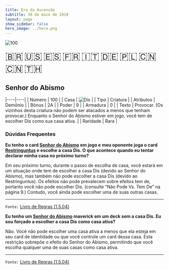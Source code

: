 ```yaml
---
title: Era da Ascensão
subtitle: 30 de maio de 2019
layout: page
show_sidebar: false
hero_image: ../hero.png
---
```


![100](https://mastervault-storage-prod.s3.amazonaws.com/media/card_front/pt/435_100_GRQVRXJ4H8W6_pt.png)

<span title="Português" style="font-size: 32px;cursor: pointer;" onclick="javascript:document.querySelector('img[alt=\'100\']').src=document.querySelector('img[alt=\'100\']').src.replace(/card_front\/[^/]+/, 'card_front/pt').replace(/_[^/.0-9]+\.png/, '_pt.png')">🇧🇷</span>
<span title="English" style="font-size: 32px;cursor: pointer;" onclick="javascript:document.querySelector('img[alt=\'100\']').src=document.querySelector('img[alt=\'100\']').src.replace(/card_front\/[^/]+/, 'card_front/en').replace(/_[^/.0-9]+\.png/, '_en.png')">🇺🇸</span>
<span title="Español" style="font-size: 32px;cursor: pointer;" onclick="javascript:document.querySelector('img[alt=\'100\']').src=document.querySelector('img[alt=\'100\']').src.replace(/card_front\/[^/]+/, 'card_front/es').replace(/_[^/.0-9]+\.png/, '_es.png')">🇪🇸</span>
<span title="Français" style="font-size: 32px;cursor: pointer;" onclick="javascript:document.querySelector('img[alt=\'100\']').src=document.querySelector('img[alt=\'100\']').src.replace(/card_front\/[^/]+/, 'card_front/fr').replace(/_[^/.0-9]+\.png/, '_fr.png')">🇫🇷</span>
<span title="Italiano" style="font-size: 32px;cursor: pointer;" onclick="javascript:document.querySelector('img[alt=\'100\']').src=document.querySelector('img[alt=\'100\']').src.replace(/card_front\/[^/]+/, 'card_front/it').replace(/_[^/.0-9]+\.png/, '_it.png')">🇮🇹</span>
<span title="Deutsche" style="font-size: 32px;cursor: pointer;" onclick="javascript:document.querySelector('img[alt=\'100\']').src=document.querySelector('img[alt=\'100\']').src.replace(/card_front\/[^/]+/, 'card_front/de').replace(/_[^/.0-9]+\.png/, '_de.png')">🇩🇪</span>
<span title="Polskie" style="font-size: 32px;cursor: pointer;" onclick="javascript:document.querySelector('img[alt=\'100\']').src=document.querySelector('img[alt=\'100\']').src.replace(/card_front\/[^/]+/, 'card_front/pl').replace(/_[^/.0-9]+\.png/, '_pl.png')">🇵🇱</span>
<span title="简体中文" style="font-size: 32px;cursor: pointer;" onclick="javascript:document.querySelector('img[alt=\'100\']').src=document.querySelector('img[alt=\'100\']').src.replace(/card_front\/[^/]+/, 'card_front/zh-hans').replace(/_[^/.0-9]+\.png/, '_zh-hans.png')">🇨🇳</span>
<span title="繁體中文" style="font-size: 32px;cursor: pointer;" onclick="javascript:document.querySelector('img[alt=\'100\']').src=document.querySelector('img[alt=\'100\']').src.replace(/card_front\/[^/]+/, 'card_front/zh-hant').replace(/_[^/.0-9]+\.png/, '_zh-hant.png')">🇨🇳</span>
<span title="ไทย" style="font-size: 32px;cursor: pointer;" onclick="javascript:document.querySelector('img[alt=\'100\']').src=document.querySelector('img[alt=\'100\']').src.replace(/card_front\/[^/]+/, 'card_front/th').replace(/_[^/.0-9]+\.png/, '_th.png')">🇹🇭</span>

## Senhor do Abismo

|----|----|
| Número | 100 |
| Casa | ![Dis](https://archonarcana.com/images/thumb/e/e8/Dis.png/22px-Dis.png "Dis") |
| Tipo | Criatura |
| Atributos | Demônio |
| Bônus | 2A |
| Poder | 9 |
| Armadura | 0 |
| Texto | Provocar. (Os vizinhos desta criatura  não podem ser atacados a menos  que tenham provocar.)  Enquanto o Senhor do Abismo estiver em jogo, você tem de escolher Dis  como sua casa ativa. |
| Raridade | Rara |

### Dúvidas Frequentes

**Eu tenho o card [Senhor do Abismo](/cota/093) em jogo e meu
oponente joga o card [Restringuntus](/cota/094) e escolhe a casa
Dis. O que acontece quando eu tentar declarar minha casa no
próximo turno?**

Em seu próximo turno, durante o passo de escolha de casa, você estará
em um situação onde tem de escolher a casa Dis (devido ao Senhor
do Abismo), mas também não pode escolher a casa Dis (devido ao
Restringuntus). Os efeitos não pode prevalecem sobre efeitos tem de,
portanto você não pode escolher Dis. (consulte “Não Pode Vs. Tem De” na
página 9.) Contudo, você ainda pode escolher uma de suas outras casas.

<hr/>

`Fonte:` [Livro de Regras (1.5.04)](https://drive.google.com/open?id=14pM1J8ZR_4hZbGFZt-ArQdAGsHCPEQdE)

**Eu tenho um [Senhor do Abismo](/cota/093) maverick em um
deck sem a casa Dis. Eu sou forçado a escolher a casa Dis como
casa ativa?**

Não. Você não pode escolher uma casa ativa a menos que ela esteja em
seu card de identidade ou que você controle um card dessa casa. Esta
restrição sobrepõe o efeito do Senhor do Abismo, permitindo que você
escolha qualquer uma de suas casas como casa ativa.

<hr/>

`Fonte:` [Livro de Regras (1.5.04)](https://drive.google.com/open?id=14pM1J8ZR_4hZbGFZt-ArQdAGsHCPEQdE)
